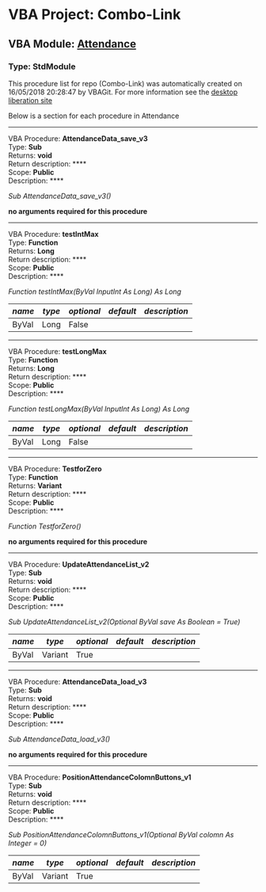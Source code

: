 # VBA Project: **Combo-Link**
## VBA Module: **[Attendance](/scripts/Attendance.vba "source is here")**
### Type: StdModule  

This procedure list for repo (Combo-Link) was automatically created on 16/05/2018 20:28:47 by VBAGit.
For more information see the [desktop liberation site](http://ramblings.mcpher.com/Home/excelquirks/drivesdk/gettinggithubready "desktop liberation")

Below is a section for each procedure in Attendance

---
VBA Procedure: **AttendanceData_save_v3**  
Type: **Sub**  
Returns: **void**  
Return description: ****  
Scope: **Public**  
Description: ****  

*Sub AttendanceData_save_v3()*  

**no arguments required for this procedure**


---
VBA Procedure: **testIntMax**  
Type: **Function**  
Returns: **Long**  
Return description: ****  
Scope: **Public**  
Description: ****  

*Function testIntMax(ByVal InputInt As Long) As Long*  

*name*|*type*|*optional*|*default*|*description*
---|---|---|---|---
ByVal|Long|False||


---
VBA Procedure: **testLongMax**  
Type: **Function**  
Returns: **Long**  
Return description: ****  
Scope: **Public**  
Description: ****  

*Function testLongMax(ByVal InputInt As Long) As Long*  

*name*|*type*|*optional*|*default*|*description*
---|---|---|---|---
ByVal|Long|False||


---
VBA Procedure: **TestforZero**  
Type: **Function**  
Returns: **Variant**  
Return description: ****  
Scope: **Public**  
Description: ****  

*Function TestforZero()*  

**no arguments required for this procedure**


---
VBA Procedure: **UpdateAttendanceList_v2**  
Type: **Sub**  
Returns: **void**  
Return description: ****  
Scope: **Public**  
Description: ****  

*Sub UpdateAttendanceList_v2(Optional ByVal save As Boolean = True)*  

*name*|*type*|*optional*|*default*|*description*
---|---|---|---|---
ByVal|Variant|True||


---
VBA Procedure: **AttendanceData_load_v3**  
Type: **Sub**  
Returns: **void**  
Return description: ****  
Scope: **Public**  
Description: ****  

*Sub AttendanceData_load_v3()*  

**no arguments required for this procedure**


---
VBA Procedure: **PositionAttendanceColomnButtons_v1**  
Type: **Sub**  
Returns: **void**  
Return description: ****  
Scope: **Public**  
Description: ****  

*Sub PositionAttendanceColomnButtons_v1(Optional ByVal colomn As Integer = 0)*  

*name*|*type*|*optional*|*default*|*description*
---|---|---|---|---
ByVal|Variant|True||
